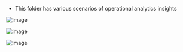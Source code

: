 - This folder has various scenarios of operational analytics insights

![image](https://github.com/data-craft-01/visualizations_insights/assets/153006864/531d71c8-ff2d-41c4-b5d3-5cb7e9b0b267)

![image](https://github.com/data-craft-01/visualizations_insights/assets/153006864/7adaf36a-2f8d-47d3-8064-2d59c0bd78ab)

![image](https://github.com/data-craft-01/visualizations_insights/assets/153006864/f6b5c972-d38b-4778-9805-0c2d01048811)

